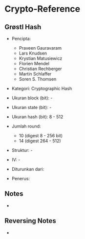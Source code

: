 # Crypto-Reference

## Grøstl Hash

* Pencipta: 

    - Praveen Gauravaram
    - Lars Knudsen
    - Krystian Matusiewicz
    - Florien Mendel
    - Christian Rechberger
    - Martin Schlaffer
    - Soren S. Thomsen

* Kategori: Cryptographic Hash
* Ukuran block (bit): -
* Ukuran state (bit): -
* Ukuran hash (bit): 8 - 512
* Jumlah round:

    - 10 (digest 8 - 256 bit)
    - 14 (digest 264 - 512)

* Struktur: -
* IV: -
* Diturunkan dari:
* Penerus:

## Notes

- 

## Reversing Notes

- 